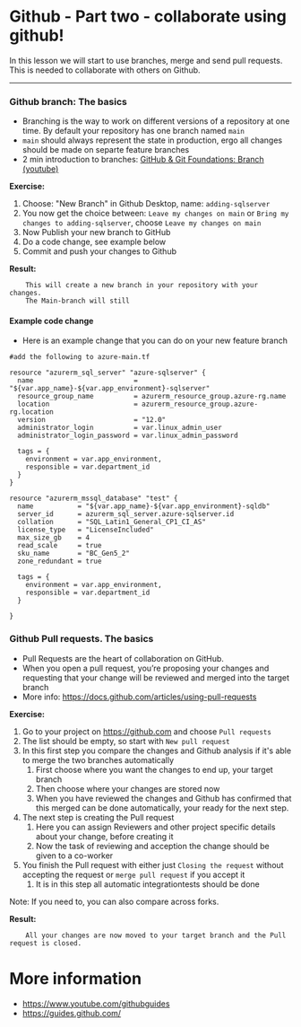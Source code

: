 # Github - Part two - collaborate using github!

In this lesson we will start to use branches, merge and send pull requests.
This is needed to collaborate with others on Github.

---

### Github branch: The basics
   - Branching is the way to work on different versions of a repository at one time. By default your repository has one branch named ```main```
   - ```main``` should always represent the state in production, ergo all changes should be made on separte feature branches
   - 2 min introduction to branches: [GitHub & Git Foundations: Branch (youtube)](https://www.youtube.com/watch?v=H5GJfcp3p4Q&list=PL0lo9MOBetEHhfG9vJzVCTiDYcbhAiEqL&index=2)

**Exercise:**
   1. Choose: "New Branch" in Github Desktop, name: ```adding-sqlserver```
   1. You now get the choice between: ```Leave my changes on main``` or ```Bring my changes to adding-sqlserver```, choose ```Leave my changes on main```
   1. Now Publish your new branch to GitHub
   1. Do a code change, see example below
   1. Commit and push your changes to Github

**Result:**
```
    This will create a new branch in your repository with your changes.
    The Main-branch will still
```

#### Example code change
   - Here is an example change that you can do on your new feature branch

```
#add the following to azure-main.tf

resource "azurerm_sql_server" "azure-sqlserver" {
  name                         = "${var.app_name}-${var.app_environment}-sqlserver"
  resource_group_name          = azurerm_resource_group.azure-rg.name
  location                     = azurerm_resource_group.azure-rg.location
  version                      = "12.0"
  administrator_login          = var.linux_admin_user
  administrator_login_password = var.linux_admin_password

  tags = {
    environment = var.app_environment,
    responsible = var.department_id
  }
}

resource "azurerm_mssql_database" "test" {
  name           = "${var.app_name}-${var.app_environment}-sqldb"
  server_id      = azurerm_sql_server.azure-sqlserver.id
  collation      = "SQL_Latin1_General_CP1_CI_AS"
  license_type   = "LicenseIncluded"
  max_size_gb    = 4
  read_scale     = true
  sku_name       = "BC_Gen5_2"
  zone_redundant = true

  tags = {
    environment = var.app_environment,
    responsible = var.department_id
  }

}
```


### Github Pull requests. The basics
   - Pull Requests are the heart of collaboration on GitHub. 
   - When you open a pull request, you’re proposing your changes and requesting that your change will be reviewed and merged into the target branch
   - More info: https://docs.github.com/articles/using-pull-requests

**Exercise:**
   1. Go to your project on https://github.com and choose ```Pull requests```
   1. The list should be empty, so start with ```New pull request```
   1. In this first step you compare the changes and Github analysis if it's able to merge the two branches automatically 
      1. First choose where you want the changes to end up, your target branch
      1. Then choose where your changes are stored now
      1. When you have reviewed the changes and Github has confirmed that this merged can be done automatically, your ready for the next step.
   1. The next step is creating the Pull request
      1. Here you can assign Reviewers and other project specific details about your change, before creating it
      1. Now the task of reviewing and acception the change should be given to a co-worker
   1. You finish the Pull request with either just ```Closing the request``` without accepting the request or ```merge pull request``` if you accept it
      1. It is in this step all automatic integrationtests should be done


Note: If you need to, you can also compare across forks. 

**Result:**
```
    All your changes are now moved to your target branch and the Pull request is closed.
```

# More information

- https://www.youtube.com/githubguides
- https://guides.github.com/
